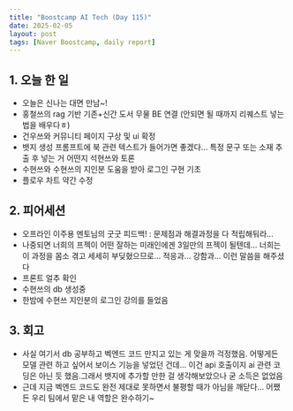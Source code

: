 ```yaml
---
title: "Boostcamp AI Tech (Day 115)"
date: 2025-02-05
layout: post
tags: [Naver Boostcamp, daily report]
---
```

## 1. 오늘 한 일
- 오늘은 신나는 대면 만남~!
- 홍철쓰의 rag 기반 기존+신간 도서 무물 BE 연결 (안되면 될 때까지 리퀘스트 넣는 법을 배우다ㅎ)
- 건우쓰와 커뮤니티 페이지 구상 및 ui 확정
- 뱃지 생성 프롬프트에 북 관련 텍스트가 들어가면 좋겠다... 특정 문구 또는 소재 추출 후 넣는 거 어떤지 석현쓰와 토론
- 수현쓰와 수현쓰의 지인분 도움을 받아 로그인 구현 기초
- 플로우 차트 약간 수정

## 2. 피어세션
- 오프라인 이주용 멘토님의 굿굿 피드백! : 문제점과 해결과정을 다 적립해둬라... 
- 나중되면 너희의 프젝이 어떤 잘하는 미래인에겐 3일만의 프젝이 될텐데... 너희는 이 과정을 몸소 겪고 세세히 부딪혔으므로... 적응과... 강함과... 이런 말씀을 해주셨다
- 프론트 얼추 확인
- 수현쓰의 db 생성중
- 한밤에 수현쓰 지인분의 로그인 강의를 들었음

## 3. 회고
- 사실 여기서 db 공부하고 벡엔드 코드 만지고 있는 게 맞을까 걱정했음. 어떻게든 모델 관련 하고 싶어서 보이스 기능을 넣었던 건데... 이건 api 호출이지 ai 관련 코딩은 아닌 듯 했음.그래서 뱃지에 추가할 만한 걸 생각해보았으나 굳 소득은 없었음
- 근데 지금 벡엔드 코드도 완전 제대로 못하면서 불평할 때가 아님을 깨닫다... 어쨌든 우리 팀에서 맡은 내 역할은 완수하기~